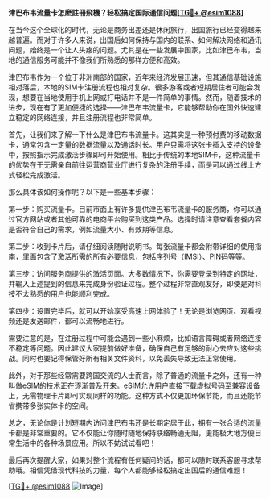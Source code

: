 **津巴布韦流量卡怎麽註冊飛機？轻松搞定国际通信问题[[TG💪+ @esim1088](https://t.me/s/esim1088)]**

在当今这个全球化的时代，无论是商务出差还是休闲旅行，出国旅行已经变得越来越普遍。而对于许多人来说，出国后如何保持与国内的联系、如何解决网络和通讯问题，始终是一个让人头疼的问题。尤其是在一些发展中国家，比如津巴布韦，当地的通信服务可能并不像我们所熟悉的那样方便和高效。

津巴布韦作为一个位于非洲南部的国家，近年来经济发展迅速，但其通信基础设施相对落后，本地的SIM卡注册流程也相对复杂。很多游客或者短期居住者可能会发现，想要在当地使用手机上网或打电话并不是一件简单的事情。然而，随着技术的进步，现在有了更加便捷的选择——津巴布韦流量卡，它能够帮助你在国外快速建立稳定的网络连接，并且注册流程也非常简单。

首先，让我们来了解一下什么是津巴布韦流量卡。这其实是一种预付费的移动数据卡，通常包含一定量的数据流量以及通话时长。用户只需将这张卡插入支持的设备中，按照指示完成激活步骤即可开始使用。相比于传统的本地SIM卡，这种流量卡的优势在于无需亲自前往运营商营业厅进行复杂的注册手续，而是可以通过线上方式轻松完成激活。

那么具体该如何操作呢？以下是一些基本步骤：

第一步：购买流量卡。目前市面上有许多提供津巴布韦流量卡的服务商，你可以通过官方网站或者其他可靠的电商平台购买到这类产品。选择时请注意查看套餐内容是否符合自己的需求，例如流量大小、有效期等信息。

第二步：收到卡片后，请仔细阅读随附说明书。每张流量卡都会附带详细的使用指南，里面包含了激活所需的所有必要信息，包括序列号（IMSI）、PIN码等等。

第三步：访问服务商提供的激活页面。大多数情况下，你需要登录到特定的网址，并输入上述提到的信息来完成身份验证过程。整个过程非常直观友好，即使是对科技不太熟悉的用户也能顺利完成。

第四步：设置完毕后，就可以开始享受高速上网体验了！无论是浏览网页、观看视频还是发送邮件，都可以流畅地进行。

需要注意的是，在注册过程中可能会遇到一些小麻烦，比如语言障碍或者网络连接不稳定等问题。因此建议大家提前做好准备，确保自己有足够的耐心去应对这些挑战。同时也要记得保管好所有相关文件资料，以免丢失导致无法正常使用。

此外，对于那些经常需要跨国交流的人士而言，除了普通的流量卡之外，还有一种叫做eSIM的技术正在逐渐普及开来。eSIM允许用户直接下载虚拟号码至兼容设备上，无需物理卡片即可实现同样的功能。这种方式不仅更加环保节能，而且还能节省携带多张实体卡的空间。

总之，无论你是计划短期内访问津巴布韦还是长期定居于此，拥有一张合适的流量卡都是非常重要的。它不仅能让你随时随地保持联络畅通无阻，更能极大地方便日常生活中的各种场景应用。所以不妨试试看吧！

最后再次提醒大家，如果对整个流程有任何疑问的话，都可以随时联系客服寻求帮助哦。相信凭借现代科技的力量，每个人都能够轻松搞定出国后的通信难题！

[[TG💪+ @esim1088](https://t.me/s/esim1088) ![Image](https://i.postimg.cc/4NQfJmqS/Snipaste-2025-05-13-00-14-12.png)]